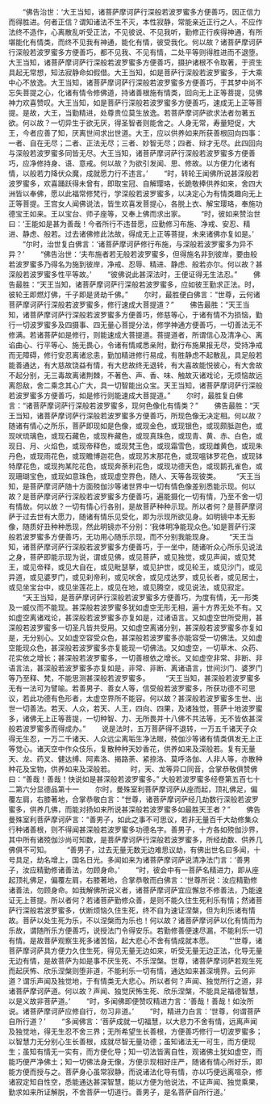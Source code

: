 <!-- { "loadSidebar": true } -->
　　“佛告治世：‘大王当知，诸菩萨摩诃萨行深般若波罗蜜多方便善巧，因正信力而得胜进。何者正信？谓知诸法不生不灭，本性寂静，常能亲近正行之人，不应作法终不造作，心离散乱听受正法，不见彼说、不见我听，勤修正行疾得神通，有所堪能化有情类，而终不见我有神通，能化有情，彼受我化。何以故？诸菩萨摩诃萨行深般若波罗蜜多方便善巧，都不见我、不见有情，二处平等则得胜进而不退堕。大王当知，诸菩萨摩诃萨行深般若波罗蜜多方便善巧，摄护诸根不令取著，于资生具起无常想，知法寂静命如假借。大王当知，如是菩萨行深般若波罗蜜多，于大乘中心不放逸。大王当知，诸菩萨摩诃萨行深般若波罗蜜多方便善巧，于其梦中尚不忘失菩提之心，化诸有情令修佛道，持诸善根施有情类，回向无上正等菩提，见佛神力欢喜赞叹。大王当知，如是菩萨行深般若波罗蜜多方便善巧，速成无上正等菩提。是故，大王，当勤精进，处尊贵位莫生放逸。若菩萨摩诃萨欲求法者勿著五欲。何以故？一切异生于欲无厌，得圣智者则能舍之。人身无常，寿量短促，大王，今者应善了知，厌离世间求出世道。大王，应以供养如来所获善根回向四事：一者、自在无尽；二者、正法无尽；三者、妙智无尽；四者、辩才无尽。此四回向与深般若波罗蜜多同皆无尽。大王当知，诸菩萨摩诃萨行深般若波罗蜜多方便善巧，应净修持身、语、意戒。何以故？为欲引发闻、思、修故。以方便力化诸有情，以般若力降伏众魔，成就愿力行不违言。’
　　“时，转轮王闻佛所说甚深般若波罗蜜多，欢喜踊跃得未曾有，即取宝冠、自解璎珞，长跪敬捧供养如来，舍四大洲皆以奉佛，愿以此福常修梵行，学深般若波罗蜜多，以决定心为有情类趣向无上正等菩提。王宫女人闻佛说法，皆生欢喜发菩提心，各脱上衣、解宝璎珞，奉施功德宝王如来。王以宝台、师子座等，又奉上佛而求出家。
　　“时，彼如来赞治世曰：‘王能如是甚为善哉！今者所行不违昔愿，应勤修习布施、净戒、安忍、精进、静虑、般若。过去诸佛修此法故，得成无上正等菩提，未来诸佛亦复如是。’
　　“尔时，治世复白佛言：‘诸菩萨摩诃萨修行布施，与深般若波罗蜜多为异不异？’
　　“佛告治世：‘夫布施者若无般若波罗蜜多，但得施名非到彼岸，要由般若波罗蜜多乃得名为施到彼岸，净戒、忍辱、精进、静虑、般若亦尔。何以故？甚深般若波罗蜜多性平等故。’
　　“彼佛说此甚深法时，王便证得无生法忍。”
　　佛告最胜：“天王当知，诸菩萨摩诃萨行深般若波罗蜜多，应如彼王勤求正法。时，彼轮王即燃灯佛，千子即是贤劫千佛。”
　　尔时，最胜便白佛言：“世尊，云何诸菩萨摩诃萨行深般若波罗蜜多，修行速成大菩提道？”
　　佛告最胜：“天王当知，诸菩萨摩诃萨行深般若波罗蜜多方便善巧，修慈等心，于诸有情不为损恼，勤行一切波罗蜜多及四摄事、四无量心菩提分法，修学神通方便善巧，一切善法无不修满。若诸菩萨如是修行，则能速成大菩提道。菩提道者，所谓信心及清净心、离谄曲心、行平等心、施无畏心，令诸有情咸悉亲附，勤行布施果报无尽，受持净戒而无障碍，修行安忍离诸忿恚，勤加精进修行易成，有胜静虑不起散乱，具足般若能善通达，有大慈故饶益有情，有大悲故终无退转，有大喜故能悦彼心，有大舍故不起分别，无三毒故离诸荆棘，不著色、声、香、味、触故灭诸戏论，无烦恼故远离怨敌，舍二乘念其心广大，具一切智能出众宝。天王当知，诸菩萨摩诃萨行深般若波罗蜜多方便善巧，如是修行则能速成大菩提道。”
　　尔时，最胜复白佛言：“诸菩萨摩诃萨行深般若波罗蜜多，现何色像化有情类？”
　　佛告最胜：“天王当知，诸菩萨摩诃萨行深般若波罗蜜多方便善巧，所现色像无决定相。何以故？随诸有情心之所乐，菩萨即现如是色像，或现金色，或现银色，或现颇胝迦色，或现吠琉璃色，或现石藏色，或现杵藏色，或现真珠色，或现青、黄、赤、白色，或现日、月、火焰色，或现帝释色，或现梵王色，或现霜雪色，或现雌黄色，或现朱丹色，或现雨花色，或现瞻博迦花色，或现苏末那花色，或现嗢钵罗花色，或现钵特摩花色，或现拘某陀花色，或现奔荼利花色，或现功德天色，或现鹅孔雀色，或现珊瑚宝色，或现如意珠色，或现虚空界色，随人、天等各现彼类。
　　“天王当知，是菩萨摩诃萨随十方面殑伽沙等诸世界中一切有情色像差别悉能示现。何以故？是菩萨摩诃萨行深般若波罗蜜多方便善巧，遍能摄化一切有情，乃至不舍一切有情故。何以故？一切有情心行各别，是故菩萨种种示现。所以者何？是菩萨摩诃萨于过去世有大愿力，随诸有情乐见受化，即为示现所欲见身。如明镜中本无影像，随质好丑种种悉现，然此明镜亦不分别：‘我体明净能现众色。’如是菩萨行深般若波罗蜜多方便善巧，无功用心随乐示现，而不分别我能现身。
　　“天王当知，诸菩萨摩诃萨行深般若波罗蜜多方便善巧，于一坐中，随诸听众心所乐见说法之身，菩萨即能示现为说，谓或见佛，或见菩萨，或见独觉，或见声闻，或见梵王，或见帝释，或见大自在，或见毗瑟拏，或见护世，或见轮王，或见沙门，或见异道，或见婆罗门，或见刹帝利，或见吠舍，或见戍达罗，或见长者，或见居士，或见坐宝台中，或见坐莲花上，或见在地，或见腾空，或见说法，或见寂定。
　　“天王当知，是菩萨摩诃萨行深般若波罗蜜多方便善巧，为度有情，无一形类及一威仪而不能现。甚深般若波罗蜜多犹如虚空无形无相，遍十方界无处不有。又如虚空离诸戏论，甚深般若波罗蜜多亦复如是，过诸语言。又如虚空世所受用，甚深般若波罗蜜多一切圣凡皆共受用。又如虚空离诸分别，甚深般若波罗蜜多亦复如是，无分别心。又如虚空容受众色，甚深般若波罗蜜多亦能容受一切佛法。又如虚空能现众色，甚深般若波罗蜜多亦复能现一切佛法。又如虚空，一切草木、众药、花实依之增长；甚深般若波罗蜜多，一切善根依之增长。又如虚空非常、非断、非语言法，甚深般若波罗蜜多亦复如是，非常、非断、离诸语言，世间沙门、婆罗门等乃至释、梵，不能思测甚深般若波罗蜜多。
　　“天王当知，甚深般若波罗蜜多无有一法可为譬喻。若善男子、善女人等，信受般若波罗蜜多，所获功德不可思议，若此功德有色形者，太虚空界所不能容。何以故？甚深般若波罗蜜多生世、出世一切善法。若天、人众，若天、人王，四向、四果，及诸独觉，菩萨十地波罗蜜多，诸佛无上正等菩提，一切种智、力、无所畏并十八佛不共法等，无不皆依甚深般若波罗蜜多而得成办。”
　　说是法时，五万菩萨得不退转，一万五千诸天子众得无生忍，一万二千诸天、人众远尘离垢生净法眼，殑伽沙等诸有情类俱发无上正等觉心。诸天空中作众伎乐，复散种种天妙香花，供养如来及深般若。复有无量天、龙、药叉、健达缚、阿素洛、揭路荼、紧捺洛、莫呼洛伽、人非人等，亦散种种花及宝物，供养如来及深般若。
　　时，天、龙等异口同音，合掌恭敬俱赞佛曰：“善哉！善哉！快说如是甚深般若波罗蜜多。”
大般若波罗蜜多经卷第五百七十二第六分显德品第十一
　　尔时，曼殊室利菩萨摩诃萨从座而起，顶礼佛足，偏覆左肩，右膝著地，合掌恭敬白言：“世尊，诸菩萨摩诃萨经几劫数行深般若波罗蜜多，供养几佛，而能对扬如来所说甚深般若波罗蜜多如最胜天王者？”
　　佛告曼殊室利菩萨摩诃萨言：“善男子，如此之事不可思议，若非无量百千大劫修集众行种诸善根，则不得闻甚深般若波罗蜜多功德名字。善男子，十方各如殑伽沙界，其中所有诸殑伽沙尚可知数，是菩萨摩诃萨行深般若波罗蜜多，所经劫数、供养几佛俱不可知。
　　“善男子，过去无量无数无边难思议劫，有佛出世名曰多闻，十号具足，劫名增上，国名日光。多闻如来为诸菩萨摩诃萨说清净法门言：‘善男子，汝应精勤修诸善法，勿顾身命。’
　　“时，彼会中有一菩萨名精进力，即从座起顶礼佛足，偏覆左肩，右膝著地，合掌恭敬而白佛言：‘世尊所说：汝应精勤修诸善法，勿顾身命。如我解佛所说义者，诸菩萨摩诃萨宜应懈怠不修善法，乃能速证无上菩提。所以者何？若诸菩萨勤修众善，是则不能久住生死利乐有情；然诸菩萨行深般若波罗蜜多，伏断烦恼久住生死，终不自为速证涅槃，但为利乐诸有情故。菩萨以处生死为乐，不以涅槃而为乐也！何以故？诸菩萨摩诃萨以化有情而为乐故，谓随所乐方便善巧，说授法门令得安乐。若勤修善便速尽漏，不能利乐一切有情。是故菩萨观察生死多诸苦恼，起大悲心不舍有情成就本愿。
　　“‘世尊，诸菩萨摩诃萨具方便力久住生死，得见无量无边如来，听受无量无边正法，化导无量无边有情，是故菩萨为如是事不厌生死、不乐涅槃。世尊，诸菩萨摩诃萨若观生死而起厌怖、欣乐涅槃则堕非道，不能利乐一切有情，通达如来甚深境界。云何非道？谓乐声闻及独觉地，于有情类无大悲心。所以者何？声闻、独觉所行之道，非诸菩萨摩诃萨道。何以故？声闻、独觉厌怖生死、欣乐涅槃，不能具足福德智慧，以是义故非菩萨道。’
　　“时，多闻佛即便赞叹精进力言：‘善哉！善哉！如汝所说。诸菩萨摩诃萨应修自行，勿习非道。’
　　“时，精进力白言：‘世尊，何谓菩萨自所行道？’
　　“多闻佛言：‘菩萨成就一切福慧，以大悲力不舍有情，远离声闻及独觉地，得无生忍不舍三界；无所希望生长善根，方便善巧修行一切波罗蜜多；以智慧力无分别心生长善根，成就尽智无量功德；虽知诸法无一可生，而方便现生；虽知有情无一实有，而方便化导；知一切法皆离自性，观诸佛土犹如虚空，而能巧便严净佛土；知一切佛法身无像，方便示现相好庄严，随诸有情心所好乐，即能方便而授与之。菩萨身心虽常寂静，而说诸法化导有情，亦以巧便远离喧杂，修诸寂定知自性空，悉能通达甚深智慧，能以方便为他说法，不证声闻、独觉乘果，勤求如来所证解脱，不舍菩萨一切道行。善男子，是名菩萨自所行道。’
